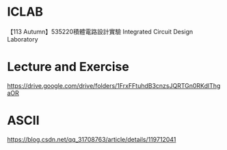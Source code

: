 # ICLAB
【113 Autumn】535220積體電路設計實驗 Integrated Circuit Design Laboratory 

# Lecture and Exercise
https://drive.google.com/drive/folders/1FrxFFtuhdB3cnzsJQRTGn0RKdlThgaOR

# ASCII
https://blog.csdn.net/qq_31708763/article/details/119712041
